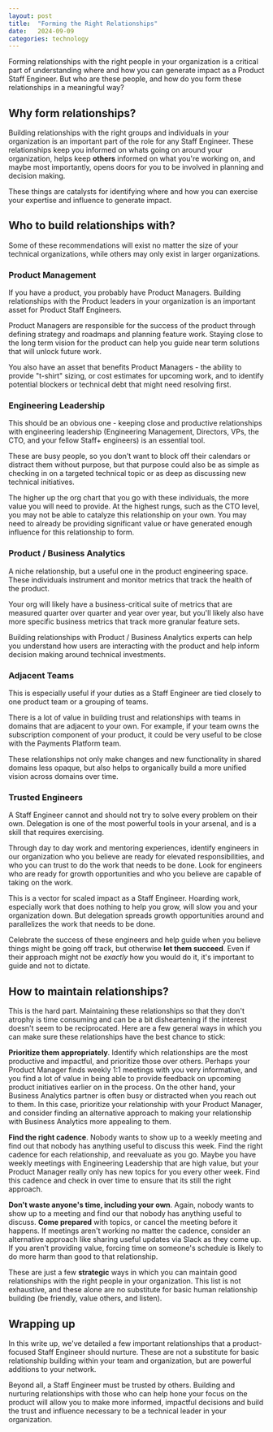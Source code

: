 ```yaml
---
layout: post
title:  "Forming the Right Relationships"
date:   2024-09-09
categories: technology
---
```

Forming relationships with the right people in your organization is a critical
part of understanding where and how you can generate impact as a Product Staff
Engineer. But who are these people, and how do you form these relationships in a
meaningful way?

## Why form relationships?

Building relationships with the right groups and individuals in your
organization is an important part of the role for any Staff Engineer. These
relationships keep you informed on whats going on around your organization,
helps keep **others** informed on what you're working on, and maybe most
importantly, opens doors for you to be involved in planning and decision
making.

These things are catalysts for identifying where and how you can exercise your
expertise and influence to generate impact.

## Who to build relationships with?

Some of these recommendations will exist no matter the size of your technical
organizations, while others may only exist in larger organizations.

### Product Management

If you have a product, you probably have Product Managers. Building
relationships with the Product leaders in your organization is an important
asset for Product Staff Engineers.

Product Managers are responsible for the success of the product through defining
strategy and roadmaps and planning feature work. Staying close to the long term
vision for the product can help you guide near term solutions that will unlock
future work.

You also have an asset that benefits Product Managers - the ability to provide
"t-shirt" sizing, or cost estimates for upcoming work, and to identify potential
blockers or technical debt that might need resolving first.

### Engineering Leadership

This should be an obvious one - keeping close and productive relationships with
engineering leadership (Engineering Management, Directors, VPs, the CTO, and
your fellow Staff+ engineers) is an essential tool.

These are busy people, so you don't want to block off their calendars or
distract them without purpose, but that purpose could also be as simple as
checking in on a targeted technical topic or as deep as discussing new technical
initiatives.

The higher up the org chart that you go with these individuals, the more value
you will need to provide. At the highest rungs, such as the CTO level, you may
not be able to catalyze this relationship on your own. You may need to already
be providing significant value or have generated enough influence for this
relationship to form.

### Product / Business Analytics

A niche relationship, but a useful one in the product engineering space. These
individuals instrument and monitor metrics that track the health of the product.

Your org will likely have a business-critical suite of metrics that are measured
quarter over quarter and year over year, but you'll likely also have more
specific business metrics that track more granular feature sets.

Building relationships with Product / Business Analytics experts can help you
understand how users are interacting with the product and help inform decision
making around technical investments.

### Adjacent Teams

This is especially useful if your duties as a Staff Engineer are tied closely to
one product team or a grouping of teams.

There is a lot of value in building trust and relationships with teams in
domains that are adjacent to your own. For example, if your team owns the
subscription component of your product, it could be very useful to be close with
the Payments Platform team.

These relationships not only make changes and new functionality in shared
domains less opaque, but also helps to organically build a more unified vision
across domains over time.

### Trusted Engineers

A Staff Engineer cannot and should not try to solve every problem on their own.
Delegation is one of the most powerful tools in your arsenal, and is a skill
that requires exercising.

Through day to day work and mentoring experiences, identify engineers in our
organization who you believe are ready for elevated responsibilities, and who
you can trust to do the work that needs to be done. Look for engineers who are
ready for growth opportunities and who you believe are capable of taking on the
work.

This is a vector for scaled impact as a Staff Engineer. Hoarding work,
especially work that does nothing to help you grow, will slow you and your
organization down. But delegation spreads growth opportunities around and
parallelizes the work that needs to be done.

Celebrate the success of these engineers and help guide when you believe things
might be going off track, but otherwise **let them succeed**. Even if their
approach might not be *exactly* how you would do it, it's important to guide and
not to dictate.

## How to maintain relationships?

This is the hard part. Maintaining these relationships so that they don't
atrophy is time consuming and can be a bit disheartening if the interest doesn't
seem to be reciprocated. Here are a few general ways in which you can make sure
these relationships have the best chance to stick:

**Prioritize them appropriately**. Identify which relationships are the most
productive and impactful, and prioritize those over others. Perhaps your Product
Manager finds weekly 1:1 meetings with you very informative, and you find a lot
of value in being able to provide feedback on upcoming product initiatives
earlier on in the process. On the other hand, your Business Analytics partner is
often busy or distracted when you reach out to them. In this case, prioritize
your relationship with your Product Manager, and consider finding an alternative
approach to making your relationship with Business Analytics more appealing to
them.

**Find the right cadence**. Nobody wants to show up to a weekly meeting and find
out that nobody has anything useful to discuss this week. Find the right cadence
for each relationship, and reevaluate as you go. Maybe you have weekly meetings
with Engineering Leadership that are high value, but your Product Manager really
only has new topics for you every other week. Find this cadence and check in
over time to ensure that its still the right approach.

**Don't waste anyone's time, including your own**. Again, nobody wants to show
up to a meeting and find our that nobody has anything useful to discuss. **Come
prepared** with topics, or cancel the meeting before it happens. If meetings
aren't working no matter the cadence, consider an alternative approach like
sharing useful updates via Slack as they come up. If you aren't providing value,
forcing time on someone's schedule is likely to do more harm than good to that
relationship.

These are just a few **strategic** ways in which you can maintain good
relationships with the right people in your organization. This list is not
exhaustive, and these alone are no substitute for basic human relationship
building (be friendly, value others, and listen).

## Wrapping up

In this write up, we've detailed a few important relationships that a
product-focused Staff Engineer should nurture. These are not a substitute for
basic relationship building within your team and organization, but are powerful
additions to your network.

Beyond all, a Staff Engineer must be trusted by others. Building and nurturing
relationships with those who can help hone your focus on the product will allow
you to make more informed, impactful decisions and build the trust and influence
necessary to be a technical leader in your organization.
